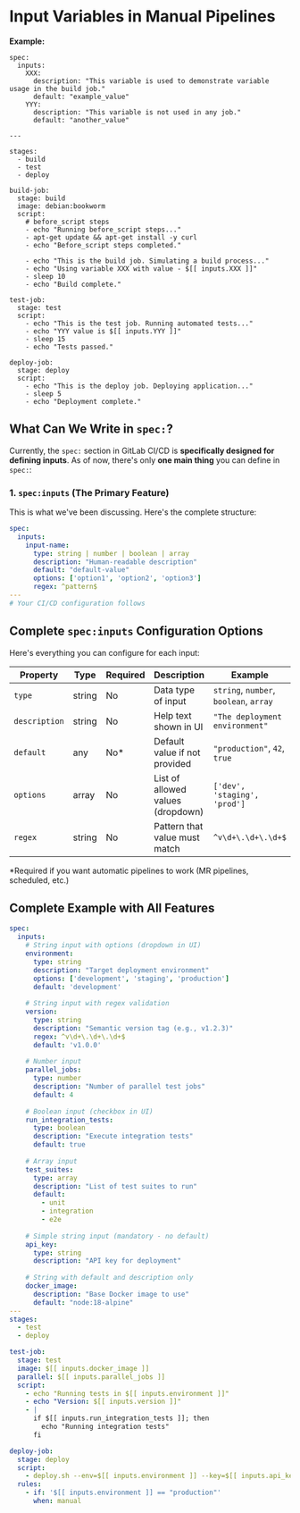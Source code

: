 
# Input Variables in Manual Pipelines

**Example:**
```
spec:
  inputs:
    XXX:
      description: "This variable is used to demonstrate variable usage in the build job."
      default: "example_value"
    YYY:
      description: "This variable is not used in any job."
      default: "another_value"

---

stages:
  - build
  - test
  - deploy

build-job:
  stage: build
  image: debian:bookworm
  script:
    # before_script steps
    - echo "Running before_script steps..."
    - apt-get update && apt-get install -y curl
    - echo "Before_script steps completed."

    - echo "This is the build job. Simulating a build process..."
    - echo "Using variable XXX with value - $[[ inputs.XXX ]]"
    - sleep 10
    - echo "Build complete."

test-job:
  stage: test
  script:
    - echo "This is the test job. Running automated tests..."
    - echo "YYY value is $[[ inputs.YYY ]]"
    - sleep 15
    - echo "Tests passed."

deploy-job:
  stage: deploy
  script:
    - echo "This is the deploy job. Deploying application..."
    - sleep 5
    - echo "Deployment complete."
```

## What Can We Write in `spec:`?

Currently, the `spec:` section in GitLab CI/CD is **specifically designed for defining inputs**. As of now, there's only **one main thing** you can define in `spec:`:

### 1. `spec:inputs` (The Primary Feature)

This is what we've been discussing. Here's the complete structure:

```yaml
spec:
  inputs:
    input-name:
      type: string | number | boolean | array
      description: "Human-readable description"
      default: "default-value"
      options: ['option1', 'option2', 'option3']
      regex: ^pattern$
---
# Your CI/CD configuration follows
```

## Complete `spec:inputs` Configuration Options

Here's everything you can configure for each input:

| Property      | Type   | Required | Description                       | Example                                |
| ------------- | ------ | -------- | --------------------------------- | -------------------------------------- |
| `type`        | string | No       | Data type of input                | `string`, `number`, `boolean`, `array` |
| `description` | string | No       | Help text shown in UI             | `"The deployment environment"`         |
| `default`     | any    | No*      | Default value if not provided     | `"production"`, `42`, `true`           |
| `options`     | array  | No       | List of allowed values (dropdown) | `['dev', 'staging', 'prod']`           |
| `regex`       | string | No       | Pattern that value must match     | `^v\d+\.\d+\.\d+$`                     |

*Required if you want automatic pipelines to work (MR pipelines, scheduled, etc.)

## Complete Example with All Features

```yaml
spec:
  inputs:
    # String input with options (dropdown in UI)
    environment:
      type: string
      description: "Target deployment environment"
      options: ['development', 'staging', 'production']
      default: 'development'
    
    # String input with regex validation
    version:
      type: string
      description: "Semantic version tag (e.g., v1.2.3)"
      regex: ^v\d+\.\d+\.\d+$
      default: 'v1.0.0'
    
    # Number input
    parallel_jobs:
      type: number
      description: "Number of parallel test jobs"
      default: 4
    
    # Boolean input (checkbox in UI)
    run_integration_tests:
      type: boolean
      description: "Execute integration tests"
      default: true
    
    # Array input
    test_suites:
      type: array
      description: "List of test suites to run"
      default:
        - unit
        - integration
        - e2e
    
    # Simple string input (mandatory - no default)
    api_key:
      type: string
      description: "API key for deployment"
    
    # String with default and description only
    docker_image:
      description: "Base Docker image to use"
      default: "node:18-alpine"
---
stages:
  - test
  - deploy

test-job:
  stage: test
  image: $[[ inputs.docker_image ]]
  parallel: $[[ inputs.parallel_jobs ]]
  script:
    - echo "Running tests in $[[ inputs.environment ]]"
    - echo "Version: $[[ inputs.version ]]"
    - |
      if $[[ inputs.run_integration_tests ]]; then
        echo "Running integration tests"
      fi

deploy-job:
  stage: deploy
  script:
    - deploy.sh --env=$[[ inputs.environment ]] --key=$[[ inputs.api_key ]]
  rules:
    - if: '$[[ inputs.environment ]] == "production"'
      when: manual
```

